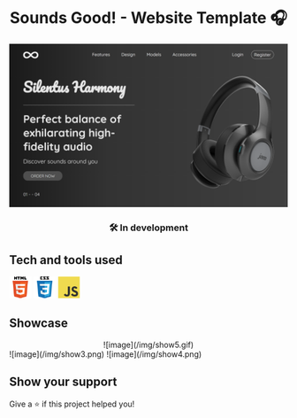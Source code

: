 <h1 align="center">Sounds Good! - Website Template 🎧</h1>

![image](/img/show2.png)

<h3 align="center">🛠️ In development</h3>


## Tech and tools used
<p align="left">
<img src="https://raw.githubusercontent.com/devicons/devicon/master/icons/html5/html5-original-wordmark.svg" alt="html5" width="40" height="40"/>
<img src="https://raw.githubusercontent.com/devicons/devicon/master/icons/css3/css3-original-wordmark.svg" alt="css3" width="40" height="40"/>
<img src="https://raw.githubusercontent.com/devicons/devicon/master/icons/javascript/javascript-original.svg" alt="javascript" width="40" height="40"/>
</p>


## Showcase
<div style="text-align:center;">![image](/img/show5.gif)</div>
![image](/img/show3.png)
![image](/img/show4.png)


## Show your support

Give a ⭐️ if this project helped you!

